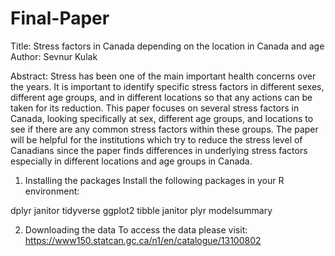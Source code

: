 # Final-Paper
Title: Stress factors in Canada depending on the location in Canada and age 
Author: Sevnur Kulak 

Abstract: 
Stress has been one of the main important health concerns over the years. It is important to identify specific stress factors in different sexes, different age groups, and in different locations so that any actions can be taken for its reduction. This paper focuses on several stress factors in Canada, looking specifically at sex, different age groups, and locations to see if there are any common stress factors within these groups. The paper will be helpful for the institutions which try to reduce the stress level of Canadians since the paper finds differences in underlying stress factors especially in different locations and age groups in Canada. 

1. Installing the packages
Install the following packages in your R environment:


dplyr
janitor
tidyverse
ggplot2
tibble
janitor
plyr
modelsummary

2. Downloading the data
To access the data please visit: https://www150.statcan.gc.ca/n1/en/catalogue/13100802